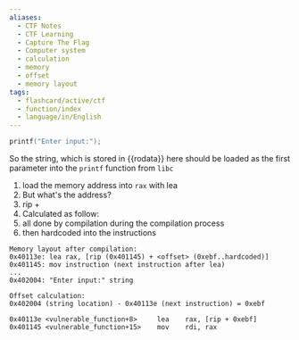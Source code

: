 ```yaml
---
aliases:
  - CTF Notes
  - CTF Learning
  - Capture The Flag
  - Computer system
  - calculation
  - memory 
  - offset
  - memory layout
tags:
  - flashcard/active/ctf
  - function/index
  - language/in/English
---
```


```c
printf("Enter input:");
```

So the string, which is stored in {{rodata}} here should be loaded as the first parameter into the `printf` function from `libc`

1. load the memory address into `rax` with lea
2. But what's the address?
3. rip + <offset>
4. <offset> Calculated as follow:
5. all done by compilation during the compilation process 
6. then hardcoded into the instructions 

```
Memory layout after compilation:
0x40113e: lea rax, [rip (0x401145) + <offset> (0xebf..hardcoded)]
0x401145: mov instruction (next instruction after lea)
...
0x402004: "Enter input:" string

Offset calculation:
0x402004 (string location) - 0x40113e (next instruction) = 0xebf

```


```
0x40113e <vulnerable_function+8>     lea    rax, [rip + 0xebf]     
0x401145 <vulnerable_function+15>    mov    rdi, rax     
```